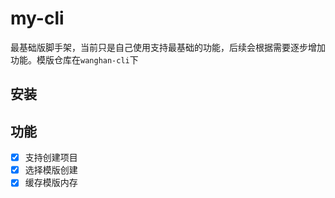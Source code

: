 # my-cli

最基础版脚手架，当前只是自己使用支持最基础的功能，后续会根据需要逐步增加功能。模版仓库在`wanghan-cli`下

## 安装
## 功能

- [x] 支持创建项目
- [x] 选择模版创建
- [x] 缓存模版内存
